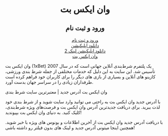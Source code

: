 <h1 style="text-align: center;">وان ایکس بت</h1>
<h2 style="text-align: center;">ورود و ثبت نام</h2>
<p style="text-align: center;"><a href="https://66wpwqm5ql.top/L?tag=d_615117m_2765c_&site=615117&ad=2765&r=fa/registration/
">ورود و ثبت نام</a> <br /><a href="https://biaupload.com/do.php?filename=org-44075af318581.apk">دانلود اپلیکیشن</a> <br /><a href="http://up44.ir/dvkfqcqs">دانلود اپلیکیشن لینک 2</a> <br /><a href="https://footballi.info/1xbet/">وان ایکس بت</a></p>


وان ایکس بت (1xBet) یک پلتفرم شرط‌بندی آنلاین جهانی است که در سال 2007 تأسیس شد. این سایت به این دلیل که خدمات مختلفی از جمله شرط بندی ورزشی، کازینو های آنلاین و بسیاری از بازی های دیگر را برای کاربران خود فراهم کرده است طرفداران زیادی را در سراسر جهان بدست آورد.    

وان ایکس بت آدرس جدید | معتبرترین سایت شرط بندی 

با آدرس جدید وان ایکس بت به راحتی می توانید وارد سایت شوید و از شرط بندی خود لذت ببرید. برای دریافت جدیدترین آدرس وان ایکس بت و فرصت‌های ویژه شرط‌بندی، کلیک کنید. به دنیای وان ایکس بت بپیوندید!

با دریافت آدرس جدید وان ایکس بت از آخرین اطلاعات و بونوس های ویژه با خبر شوید. همچنین اینجا میتونی آدرس جدید و لینک های بدون فیلتر رو داشته باشی!
